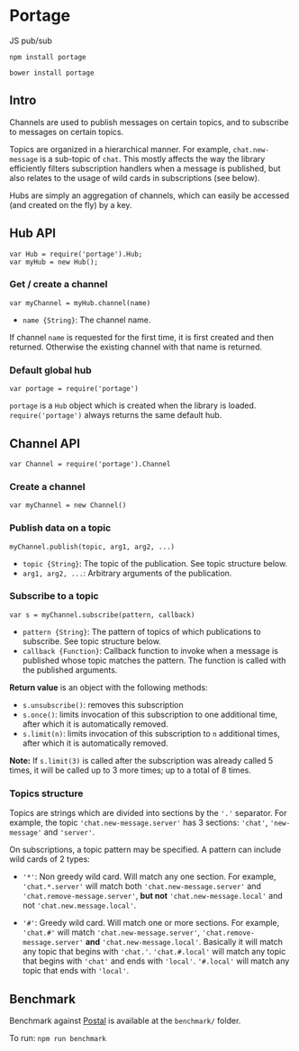 # Portage

JS pub/sub

`npm install portage`

`bower install portage`

## Intro

Channels are used to publish messages on certain topics, and to subscribe
to messages on certain topics.

Topics are organized in a hierarchical manner. For example, `chat.new-message`
is a sub-topic of `chat`. This mostly affects the way the library efficiently
filters subscription handlers when a message is published, but also relates
to the usage of wild cards in subscriptions (see below).

Hubs are simply an aggregation of channels, which can easily be accessed (and
created on the fly) by a key.

## Hub API

```
var Hub = require('portage').Hub;
var myHub = new Hub();
```

### Get / create a channel

`var myChannel = myHub.channel(name)`

- `name {String}`: The channel name.

If channel `name` is requested for the first time, it is first created and then
returned. Otherwise the existing channel with that name is returned.

### Default global hub

`var portage = require('portage')`

`portage` is a `Hub` object which is created when the library is loaded.
`require('portage')` always returns the same default hub.

## Channel API

`var Channel = require('portage').Channel`

### Create a channel

`var myChannel = new Channel()`

### Publish data on a topic

`myChannel.publish(topic, arg1, arg2, ...)`

- `topic {String}`: The topic of the publication. See topic structure below.
- `arg1, arg2, ...`: Arbitrary arguments of the publication.

### Subscribe to a topic

`var s = myChannel.subscribe(pattern, callback)`

- `pattern {String}`: The pattern of topics of which publications to subscribe.
   See topic structure below.
- `callback {Function}`: Callback function to invoke when a message is published
   whose topic matches the pattern. The function is called with the published
   arguments.

**Return value** is an object with the following methods:

- `s.unsubscribe()`: removes this subscription
- `s.once()`: limits invocation of this subscription to one additional time,
  after which it is automatically removed.
- `s.limit(n)`: limits invocation of this subscription to `n` additional
  times, after which it is automatically removed.

**Note:** If `s.limit(3)` is called after the subscription was already called 5
times, it will be called up to 3 more times; up to a total of 8 times.

### Topics structure

Topics are strings which are divided into sections by the `'.'` separator.
For example, the topic `'chat.new-message.server'` has 3 sections: `'chat'`,
`'new-message'` and `'server'`.

On subscriptions, a topic pattern may be specified. A pattern can include wild
cards of 2 types:

- `'*'`: Non greedy wild card. Will match any one section. For example,
  `'chat.*.server'` will match both `'chat.new-message.server'` and
  `'chat.remove-message.server'`, **but not** `'chat.new-message.local'` and
  not `'chat.new.message.local'`.

- `'#'`: Greedy wild card. Will match one or more sections. For example,
  `'chat.#'` will match `'chat.new-message.server'`,
  `'chat.remove-message.server'` **and** `'chat.new-message.local'`. Basically
  it will match any topic that begins with `'chat.'`. `'chat.#.local'` will
  match any topic that begins with `'chat'` and ends with `'local'`. `'#.local'`
  will match any topic that ends with `'local'`.

## Benchmark

Benchmark against [Postal](https://github.com/postaljs/postal.js) is available
at the `benchmark/` folder.

To run: `npm run benchmark`
